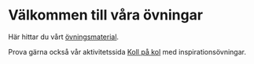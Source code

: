 # Välkommen till våra övningar

Här hittar du vårt [övningsmaterial](exercises/README.md).

Prova gärna också vår aktivitetssida <a href="https://docs.google.com/presentation/d/1zIb77mNY2zLDaWUqs3IE2PvppxPZyTYJm_C_aYoWiyw/present" target="_blank">Koll på kol</a> med inspirationsövningar.
